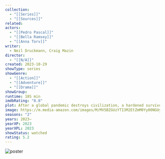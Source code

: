 ```yaml
---
collection:
  - "[[Series]]"
  - "[[Sources]]"
related: 
actors:
  - "[[Pedro Pascal]]"
  - "[[Bella Ramsey]]"
  - "[[Anna Torv]]"
writer:
  - Neil Druckmann, Craig Mazin
director:
  - "[[N/A]]"
created: 2023-10-29
showType: series
showGenre:
  - "[[Action]]"
  - "[[Adventure]]"
  - "[[Drama]]"
showGroup: 
runtime: 18S min
imdbRating: "8.8"
plot: After a global pandemic destroys civilization, a hardened survivor takes charge of a 14-year-old girl who may be humanity's last hope.
image: https://m.media-amazon.com/images/M/MV5BZGUzYTI3M2EtZmM0Yy00NGUyLWI4ODEtN2Q3ZGJlYzhhZjU3XkEyXkFqcGdeQXVyNTM0OTY1OQ@@._V1_SX300.jpg
seasons: "2"
years: 2023–
yearXP: 2023
yearXPL: 2023
showStatus: watched
rating: 5.2
---
```

![poster](https://m.media-amazon.com/images/M/MV5BZGUzYTI3M2EtZmM0Yy00NGUyLWI4ODEtN2Q3ZGJlYzhhZjU3XkEyXkFqcGdeQXVyNTM0OTY1OQ@@._V1_SX300.jpg)

